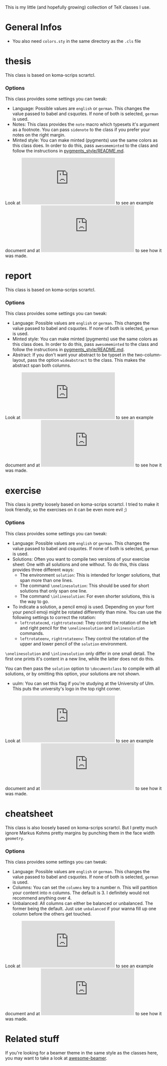 This is my little (and hopefully growing) collection of TeX classes I use.

# General Infos
- You also need `colors.sty` in the same directory as the `.cls` file

# thesis
This class is based on koma-scrips scrartcl.
### Options
This class provides some settings you can tweak:
- Language: Possible values are `english` or `german`. This changes the value passed to babel and csquotes. If none of both is selected, `german` is used.
- Notes: This class provides the `note` macro which typesets it's argument as a footnote. You can pass `sidenote` to the class if you prefer your notes on the right margin.
- Minted style: You can make minted (pygments) use the same colors as this class does. In order to do this, pass `awesomeminted` to the class and follow the instructions in [pygments_style/README.md](https://github.com/LukasPietzschmann/tex-classes/tree/master/pygments_style/README.md).

Look at ![example.pdf](https://github.com/LukasPietzschmann/tex-classes/blob/master/thesis/example.pdf) to see an example document and at
![example.tex](https://github.com/LukasPietzschmann/tex-classes/blob/master/thesis/example.tex) to see how it was made.

# report
This class is based on koma-scrips scrartcl.
### Options
This class provides some settings you can tweak:
- Language: Possible values are `english` or `german`. This changes the value passed to babel and csquotes. If none of both is selected, `german` is used.
- Minted style: You can make minted (pygments) use the same colors as this class does. In order to do this, pass `awesomeminted` to the class and follow the instructions in [pygments_style/README.md](https://github.com/LukasPietzschmann/tex-classes/tree/master/pygments_style/README.md).
- Abstract: If you don't want your abstract to be typset in the two-column-layout, pass the option `wideabstract` to the class. This makes the abstract span both columns.

Look at ![example.pdf](https://github.com/LukasPietzschmann/tex-classes/blob/master/report/example.pdf) to see an example document and at
![example.tex](https://github.com/LukasPietzschmann/tex-classes/blob/master/report/example.tex) to see how it was made.

# exercise
This class is pretty loosely based on koma-scrips scrartcl. I tried to make it look friendly, so the exercises on it can be even more evil ;)
### Options
This class provides some settings you can tweak:
- Language: Possible values are `english` or `german`. This changes the value passed to babel and csquotes. If none of both is selected, `german` is used.
- Solutions: Often you want to compile two versions of your exercise sheet: One with all solutions and one without. To do this, this class provides three different ways:
	- The environment `solution`: This is intended for longer solutions, that span more than one lines.
	- The command `\onelinesolution`: This should be used for short solutions that only span one line.
	- The command `\inlinesolution`: For even shorter solutions, this is the way to go.
- To indicate a solution, a pencil emoji is used. Depending on your font your pencil emoji might be rotated differently than mine. You can use the following settings to correct the rotation:
	- `leftrotatecmd`, `rightrotatecmd`: They control the rotation of the left and right pencil for the `\onelinesolution` and `inlinesolution` commands.
	- `leftrotateenv`, `rightrotateenv`: They control the rotation of the upper and lower pencil of the `solution` environment.

`\onelinesolution` and `\inlinesolution` only differ in one small detail. The first one prints it's content in a new line, while the latter does not do this.

You can then pass the `solution` option to `\documentclass` to compile with all solutions, or by omitting
this option, your solutions are not shown.
- uulm: You can set this flag if you're studying at the University of Ulm. This puts the university's logo in the top right corner.

Look at ![example.pdf](https://github.com/LukasPietzschmann/tex-classes/blob/master/exercise/example.pdf) to see an example document and at
![example.tex](https://github.com/LukasPietzschmann/tex-classes/blob/master/exercise/example.tex) to see how it was made.

# cheatsheet
This class is also loosely based on koma-scrips scrartcl. But I pretty much ignore Markus Kohms pretty margins by punching them in the face
width `geometry`.
### Options
This class provides some settings you can tweak:
- Language: Possible values are `english` or `german`. This changes the value passed to babel and csquotes. If none of both is selected, `german` is used.
- Columns: You can set the `columns` key to a number n. This will partition your content into n columns. The default is 3. I definitely would not recommend anything over 4.
- Unbalanced: All columns can either be balanced or unbalanced. The former being the default. Just use `unbalanced` if your wanna fill up one column before the others get touched.

Look at ![example.pdf](https://github.com/LukasPietzschmann/tex-classes/blob/master/cheatsheet/example.pdf) to see an example document and at
![example.tex](https://github.com/LukasPietzschmann/tex-classes/blob/master/cheatsheet/example.tex) to see how it was made.

# Related stuff
If you're looking for a beamer theme in the same style as the classes here, you may want to take a look at [awesome-beamer](https://github.com/LukasPietzschmann/awesome-beamer).
